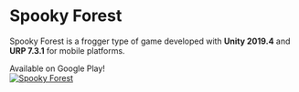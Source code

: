 # Spooky Forest

Spooky Forest is a frogger type of game developed with **Unity 2019.4** and **URP 7.3.1**
for mobile platforms.

Available on Google Play!    
[![Spooky Forest](https://play.google.com/intl/en_us/badges/static/images/badges/en_badge_web_generic.png)](https://play.google.com/store/apps/details?id=com.blackbananastudios.spookyforest)